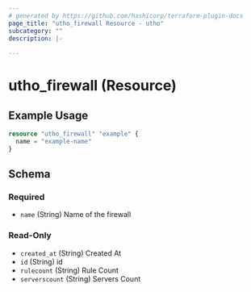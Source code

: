 ```yaml
---
# generated by https://github.com/hashicorp/terraform-plugin-docs
page_title: "utho_firewall Resource - utho"
subcategory: ""
description: |-
  
---
```


# utho_firewall (Resource)



## Example Usage

```terraform
resource "utho_firewall" "example" {
  name = "example-name"
}
```

<!-- schema generated by tfplugindocs -->
## Schema

### Required

- `name` (String) Name of the firewall

### Read-Only

- `created_at` (String) Created At
- `id` (String) id
- `rulecount` (String) Rule Count
- `serverscount` (String) Servers Count
